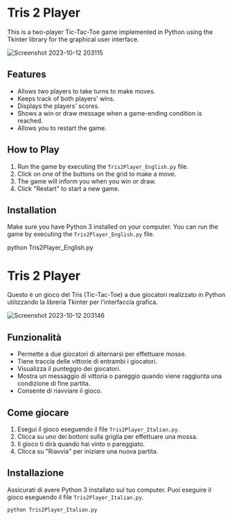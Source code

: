 # Tris 2 Player

This is a two-player Tic-Tac-Toe game implemented in Python using the Tkinter library for the graphical user interface.

![Screenshot 2023-10-12 203115](https://github.com/elektronoide/Tris2Player/assets/134635227/d7b624da-efc0-469b-b52f-4bb84fea6a40)

## Features

- Allows two players to take turns to make moves.
- Keeps track of both players' wins.
- Displays the players' scores.
- Shows a win or draw message when a game-ending condition is reached.
- Allows you to restart the game.

## How to Play

1. Run the game by executing the `Tris2Player_English.py` file.
2. Click on one of the buttons on the grid to make a move.
3. The game will inform you when you win or draw.
4. Click "Restart" to start a new game.

## Installation

Make sure you have Python 3 installed on your computer. You can run the game by executing the `Tris2Player_English.py` file.

python Tris2Player_English.py

# Tris 2 Player

Questo è un gioco del Tris (Tic-Tac-Toe) a due giocatori realizzato in Python utilizzando la libreria Tkinter per l'interfaccia grafica.

![Screenshot 2023-10-12 203146](https://github.com/elektronoide/Tris2Player/assets/134635227/49c694c5-af35-490a-a777-5cf32b9042cb)

## Funzionalità

- Permette a due giocatori di alternarsi per effettuare mosse.
- Tiene traccia delle vittorie di entrambi i giocatori.
- Visualizza il punteggio dei giocatori.
- Mostra un messaggio di vittoria o pareggio quando viene raggiunta una condizione di fine partita.
- Consente di riavviare il gioco.

## Come giocare

1. Esegui il gioco eseguendo il file `Tris2Player_Italian.py`.
2. Clicca su uno dei bottoni sulla griglia per effettuare una mossa.
3. Il gioco ti dirà quando hai vinto o pareggiato.
4. Clicca su "Riavvia" per iniziare una nuova partita.

## Installazione

Assicurati di avere Python 3 installato sul tuo computer. Puoi eseguire il gioco eseguendo il file `Tris2Player_Italian.py`.

```bash
python Tris2Player_Italian.py

